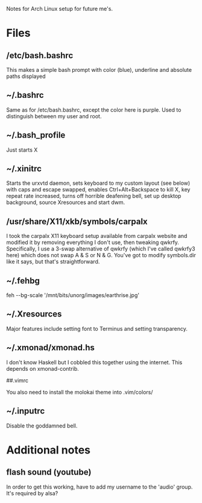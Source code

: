 Notes for Arch Linux setup for future me's.

# Files
## /etc/bash.bashrc

This makes a simple bash prompt with color (blue), underline and absolute paths displayed

## ~/.bashrc

Same as for /etc/bash.bashrc, except the color here is purple. Used to distinguish between my user and root.


## ~/.bash_profile
Just starts X

## ~/.xinitrc

Starts the urxvtd daemon, sets keyboard to my custom layout (see below) with caps and escape swapped, enables Ctrl+Alt+Backspace to kill X, key repeat rate increased, turns off horrible deafening bell, set up desktop background, source Xresources and start dwm.

## /usr/share/X11/xkb/symbols/carpalx

I took the carpalx X11 keyboard setup available from carpalx website and modified it by removing everything I don't use, then tweaking qwkrfy. Specifically, I use a 3-swap alternative of qwkrfy (which I've called qwkrfy3 here) which does not swap A & S or N & G. You've got to modify symbols.dir like it says, but that's straightforward.

## ~/.fehbg

feh --bg-scale '/mnt/bits/unorg/images/earthrise.jpg'

## ~/.Xresources

Major features include setting font to Terminus and setting transparency.

## ~/.xmonad/xmonad.hs

I don't know Haskell but I cobbled this together using the internet. This depends on xmonad-contrib.

##.vimrc

You also need to install the molokai theme into .vim/colors/

## ~/.inputrc

Disable the goddamned bell.

# Additional notes
## flash sound (youtube)
In order to get this working, have to add my username to the 'audio' group. It's required by alsa?

